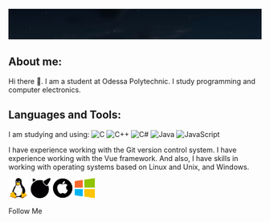 
[![Header](https://github.com/Egor6052/egor6052/blob/NewSite/assets/2024-08-13_20-43-50.png)](https://github.com/Egor6052?tab=repositories)

## About me: 
Hi there 👋. 
I am a student at Odessa Polytechnic. I study programming and computer electronics.

## Languages and Tools:
I am studying and using: 
![C](https://img.shields.io/badge/C-3498db?style=for-the-badge&logo=C) ![C++](https://img.shields.io/badge/C++-2980b9?style=for-the-badge&logo=C%2b%2b) ![C#](https://img.shields.io/badge/CSharp-9b59b6?style=for-the-badge&logo=C&#x23) ![Java](https://img.shields.io/badge/Java-e74c3c?style=for-the-badge&logo=Java) ![JavaScript](https://img.shields.io/badge/JavaScript-d35400?style=for-the-badge&logo=JavaScript&logoColor=f1c40f)

I have experience working with the Git version control system. I have experience working with the Vue framework. And also, I have skills in working with operating systems based on Linux and Unix, and Windows.

<img src="https://github.com/Egor6052/egor6052/blob/NewSite/assets/free-icon-linux-6124995.png" alt="Linux" width="40"/> <img src="https://github.com/Egor6052/egor6052/blob/NewSite/assets/1494.png" alt="Unix" width="40"/> <img src="https://github.com/Egor6052/egor6052/blob/NewSite/assets/2175370.png" alt="Mac" width="40"/> <img src="https://github.com/Egor6052/egor6052/blob/NewSite/assets/free-icon-windows-220215.png" alt="Windows" width="40"/>


Follow Me


<!--

**Egor6052/egor6052** is a ✨ _special_ ✨ repository because its `README.md` (this file) appears on your GitHub profile.

Here are some ideas to get you started:

- 🔭 I’m currently working on ...
- 🌱 I’m currently learning ...
- 👯 I’m looking to collaborate on ...
- 🤔 I’m looking for help with ...
- 💬 Ask me about ...
- 📫 How to reach me: ...
- 😄 Pronouns: ...
- ⚡ Fun fact: ...
 -->


